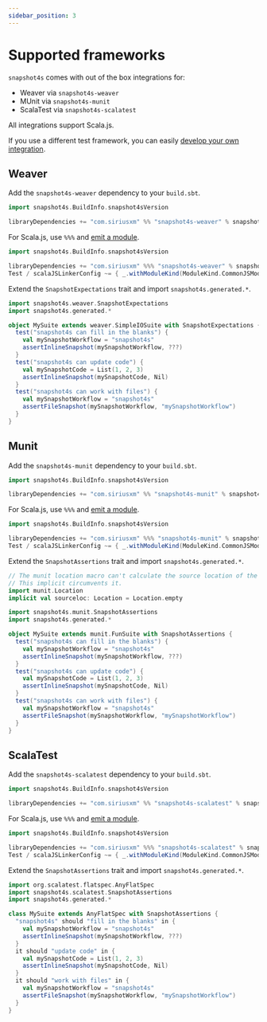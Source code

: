 ```yaml
---
sidebar_position: 3
---
```

# Supported frameworks

`snapshot4s` comes with out of the box integrations for:
 - Weaver via `snapshot4s-weaver`
 - MUnit via `snapshot4s-munit`
 - ScalaTest via `snapshot4s-scalatest`

All integrations support Scala.js.

If you use a different test framework, you can easily [develop your own integration](contributing/supporting-a-test-framework.md).

## Weaver

Add the `snapshot4s-weaver` dependency to your `build.sbt`.

```scala
import snapshot4s.BuildInfo.snapshot4sVersion

libraryDependencies += "com.siriusxm" %% "snapshot4s-weaver" % snapshot4sVersion % Test
```

For Scala.js, use `%%%` and [emit a module][Scala.js modules].
```scala
import snapshot4s.BuildInfo.snapshot4sVersion

libraryDependencies += "com.siriusxm" %%% "snapshot4s-weaver" % snapshot4sVersion % Test
Test / scalaJSLinkerConfig ~= { _.withModuleKind(ModuleKind.CommonJSModule) }
```

Extend the `SnapshotExpectations` trait and import `snapshot4s.generated.*`.

```scala mdoc
import snapshot4s.weaver.SnapshotExpectations
import snapshot4s.generated.*

object MySuite extends weaver.SimpleIOSuite with SnapshotExpectations {
  test("snapshot4s can fill in the blanks") {
    val mySnapshotWorkflow = "snapshot4s"
    assertInlineSnapshot(mySnapshotWorkflow, ???)
  }
  test("snapshot4s can update code") {
    val mySnapshotCode = List(1, 2, 3)
    assertInlineSnapshot(mySnapshotCode, Nil)
  }
  test("snapshot4s can work with files") {
    val mySnapshotWorkflow = "snapshot4s"
    assertFileSnapshot(mySnapshotWorkflow, "mySnapshotWorkflow")
  }
}
```

## Munit
Add the `snapshot4s-munit` dependency to your `build.sbt`.

```scala
import snapshot4s.BuildInfo.snapshot4sVersion

libraryDependencies += "com.siriusxm" %% "snapshot4s-munit" % snapshot4sVersion % Test
```

For Scala.js, use `%%%` and [emit a module][Scala.js modules].
```scala
import snapshot4s.BuildInfo.snapshot4sVersion

libraryDependencies += "com.siriusxm" %%% "snapshot4s-munit" % snapshot4sVersion % Test
Test / scalaJSLinkerConfig ~= { _.withModuleKind(ModuleKind.CommonJSModule) }
```

Extend the `SnapshotAssertions` trait and import `snapshot4s.generated.*`.

```scala mdoc:invisible:reset
// The munit location macro can't calculate the source location of the md file.
// This implicit circumvents it.
import munit.Location
implicit val sourceloc: Location = Location.empty
```

```scala mdoc
import snapshot4s.munit.SnapshotAssertions
import snapshot4s.generated.*

object MySuite extends munit.FunSuite with SnapshotAssertions {
  test("snapshot4s can fill in the blanks") {
    val mySnapshotWorkflow = "snapshot4s"
    assertInlineSnapshot(mySnapshotWorkflow, ???)
  }
  test("snapshot4s can update code") {
    val mySnapshotCode = List(1, 2, 3)
    assertInlineSnapshot(mySnapshotCode, Nil)
  }
  test("snapshot4s can work with files") {
    val mySnapshotWorkflow = "snapshot4s"
    assertFileSnapshot(mySnapshotWorkflow, "mySnapshotWorkflow")
  }
}
```

## ScalaTest
Add the `snapshot4s-scalatest` dependency to your `build.sbt`.

```scala
import snapshot4s.BuildInfo.snapshot4sVersion

libraryDependencies += "com.siriusxm" %% "snapshot4s-scalatest" % snapshot4sVersion % Test
```

For Scala.js, use `%%%` and [emit a module][Scala.js modules].
```scala
import snapshot4s.BuildInfo.snapshot4sVersion

libraryDependencies += "com.siriusxm" %%% "snapshot4s-scalatest" % snapshot4sVersion % Test
Test / scalaJSLinkerConfig ~= { _.withModuleKind(ModuleKind.CommonJSModule) }
```

Extend the `SnapshotAssertions` trait and import `snapshot4s.generated.*`.

```scala mdoc:reset
import org.scalatest.flatspec.AnyFlatSpec
import snapshot4s.scalatest.SnapshotAssertions
import snapshot4s.generated.*

class MySuite extends AnyFlatSpec with SnapshotAssertions {
  "snapshot4s" should "fill in the blanks" in {
    val mySnapshotWorkflow = "snapshot4s"
    assertInlineSnapshot(mySnapshotWorkflow, ???)
  }
  it should "update code" in {
    val mySnapshotCode = List(1, 2, 3)
    assertInlineSnapshot(mySnapshotCode, Nil)
  }
  it should "work with files" in {
    val mySnapshotWorkflow = "snapshot4s"
    assertFileSnapshot(mySnapshotWorkflow, "mySnapshotWorkflow")
  }
}
```

[Scala.js modules]: https://www.scala-js.org/doc/project/module.html
